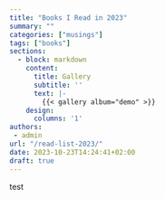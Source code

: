 ```yaml
---
title: "Books I Read in 2023"
summary: ""
categories: ["musings"]
tags: ["books"]
sections:
  - block: markdown
    content:
      title: Gallery
      subtitle: ''
      text: |-
        {{< gallery album="demo" >}}
    design:
      columns: '1'
authors:
 - admin
url: "/read-list-2023/"
date: 2023-10-23T14:24:41+02:00
draft: true
---
```


test

